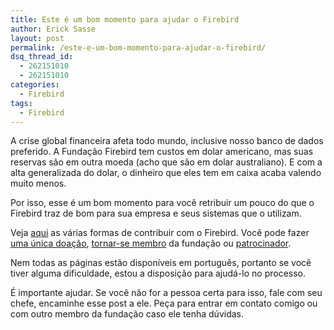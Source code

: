 ```yaml
---
title: Este é um bom momento para ajudar o Firebird
author: Erick Sasse
layout: post
permalink: /este-e-um-bom-momento-para-ajudar-o-firebird/
dsq_thread_id:
  - 262151010
  - 262151010
categories:
  - Firebird
tags:
  - Firebird
---
```

A crise global financeira afeta todo mundo, inclusive nosso banco de dados preferido. A Fundação Firebird tem custos em dolar americano, mas suas reservas são em outra moeda (acho que são em dolar australiano). E com a alta generalizada do dolar, o dinheiro que eles tem em caixa acaba valendo muito menos.

Por isso, esse é um bom momento para você retribuir um pouco do que o Firebird traz de bom para sua empresa e seus sistemas que o utilizam.

Veja [aqui][1] as várias formas de contribuir com o Firebird. Você pode fazer [uma única doação][2], [tornar-se membro][3] da fundação ou [patrocinador][4].

Nem todas as páginas estão disponíveis em português, portanto se você tiver alguma dificuldade, estou a disposição para ajudá-lo no processo.

É importante ajudar. Se você não for a pessoa certa para isso, fale com seu chefe, encaminhe esse post a ele. Peça para entrar em contato comigo ou com outro membro da fundação caso ele tenha dúvidas.

 [1]: http://www.firebirdsql.org/index.php?op=ffoundation&id=contributions
 [2]: http://www.firebirdsql.org/index.php?op=ffoundation&id=contributions#donation
 [3]: http://www.firebirdsql.org/index.php?op=ffoundation&id=aboutMembership_pt
 [4]: http://www.firebirdsql.org/index.php?op=ffoundation&id=sponsor_howto